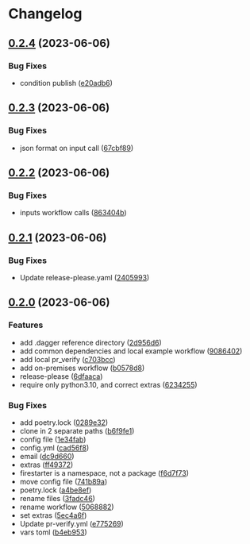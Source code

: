 # Changelog

## [0.2.4](https://github.com/prefapp/test-repo-rundagger/compare/test-repo-rundagger-v0.2.3...test-repo-rundagger-v0.2.4) (2023-06-06)


### Bug Fixes

* condition publish ([e20adb6](https://github.com/prefapp/test-repo-rundagger/commit/e20adb67c7ed5e36cbd61c2f607fc27e6d8741e9))

## [0.2.3](https://github.com/prefapp/test-repo-rundagger/compare/test-repo-rundagger-v0.2.2...test-repo-rundagger-v0.2.3) (2023-06-06)


### Bug Fixes

* json format on input call ([67cbf89](https://github.com/prefapp/test-repo-rundagger/commit/67cbf898c5ad7264705b54b12608063ce08f51be))

## [0.2.2](https://github.com/prefapp/test-repo-rundagger/compare/test-repo-rundagger-v0.2.1...test-repo-rundagger-v0.2.2) (2023-06-06)


### Bug Fixes

* inputs workflow calls ([863404b](https://github.com/prefapp/test-repo-rundagger/commit/863404b5b86d033d57bde93c1f0968810b730df6))

## [0.2.1](https://github.com/prefapp/test-repo-rundagger/compare/test-repo-rundagger-v0.2.0...test-repo-rundagger-v0.2.1) (2023-06-06)


### Bug Fixes

* Update release-please.yaml ([2405993](https://github.com/prefapp/test-repo-rundagger/commit/240599349cb96a72ba1cfac81ce4369cdd07d87a))

## [0.2.0](https://github.com/prefapp/test-repo-rundagger/compare/test-repo-rundagger-v0.1.0...test-repo-rundagger-v0.2.0) (2023-06-06)


### Features

* add .dagger reference directory ([2d956d6](https://github.com/prefapp/test-repo-rundagger/commit/2d956d6c4a6fa8bea33e9ce2bc6c044bb3960f14))
* add common dependencies and local example workflow ([9086402](https://github.com/prefapp/test-repo-rundagger/commit/9086402b7019b8d9c6ef598528a40a3c66fbf722))
* add local pr_verify ([c703bcc](https://github.com/prefapp/test-repo-rundagger/commit/c703bcc361f03e0ed8ec14ca01be35e443aa5c78))
* add on-premises workflow ([b0578d8](https://github.com/prefapp/test-repo-rundagger/commit/b0578d8f208e133f76774e4cbb28cbfa28c28e11))
* release-please ([6dfaaca](https://github.com/prefapp/test-repo-rundagger/commit/6dfaacae24dcdc727d786c4d783f2fc76e1a48f3))
* require only python3.10, and correct extras ([6234255](https://github.com/prefapp/test-repo-rundagger/commit/6234255fa43af36c8c2f709b803fb49bd3266218))


### Bug Fixes

* add poetry.lock ([0289e32](https://github.com/prefapp/test-repo-rundagger/commit/0289e323168b4ae1d0f4282bbafe18f25d398f8c))
* clone in 2 separate paths ([b6f9fe1](https://github.com/prefapp/test-repo-rundagger/commit/b6f9fe1861235c4bc2386975d68120f843c4f4cf))
* config file ([1e34fab](https://github.com/prefapp/test-repo-rundagger/commit/1e34fab36e1d102a045ca20643bd10f6e389b395))
* config.yml ([cad56f8](https://github.com/prefapp/test-repo-rundagger/commit/cad56f8c8c9a89a7df7c740445fa5e3e994b022d))
* email ([dc9d660](https://github.com/prefapp/test-repo-rundagger/commit/dc9d660b577267804fa05802e8e4441db1a14750))
* extras ([ff49372](https://github.com/prefapp/test-repo-rundagger/commit/ff49372f2509ebbaa873d42c7fbae6f52edf72dd))
* firestarter is a namespace, not a package ([f6d7f73](https://github.com/prefapp/test-repo-rundagger/commit/f6d7f732e7721e18018ef6fcd1b2f3771b68929b))
* move config file ([741b89a](https://github.com/prefapp/test-repo-rundagger/commit/741b89a35d64e1d0f8e74c27eef0c2c5d8340cc6))
* poetry.lock ([a4be8ef](https://github.com/prefapp/test-repo-rundagger/commit/a4be8ef7396173c719ebee041f9a384f4874edf4))
* rename files ([3fadc46](https://github.com/prefapp/test-repo-rundagger/commit/3fadc4609484fd2af39d55ab51233a5400f8f1c7))
* rename workflow ([5068882](https://github.com/prefapp/test-repo-rundagger/commit/5068882b064024c8dc2b4f4dfc73f4fc7e4cb4ca))
* set extras ([5ec4a6f](https://github.com/prefapp/test-repo-rundagger/commit/5ec4a6fa45d136a008c1194f07f61c5ff0234ffc))
* Update pr-verify.yml ([e775269](https://github.com/prefapp/test-repo-rundagger/commit/e775269b1cec5b6f03350e7696463e6b8e3a7577))
* vars toml ([b4eb953](https://github.com/prefapp/test-repo-rundagger/commit/b4eb95314ce2324c9a1686e98db1095a613250a5))
